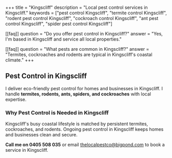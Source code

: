 +++
title = "Kingscliff"
description = "Local pest control services in Kingscliff."
keywords = ["pest control Kingscliff", "termite control Kingscliff", "rodent pest control Kingscliff", "cockroach control Kingscliff", "ant pest control Kingscliff", "spider pest control Kingscliff"]

[[faq]]
question = "Do you offer pest control in Kingscliff?"
answer = "Yes, I'm based in Kingscliff and service all local properties."

[[faq]]
question = "What pests are common in Kingscliff?"
answer = "Termites, cockroaches and rodents are typical in Kingscliff's coastal climate."
+++

## Pest Control in Kingscliff

I deliver eco-friendly pest control for homes and businesses in Kingscliff. I handle **termites, rodents, ants, spiders, and cockroaches** with local expertise.

### Why Pest Control is Needed in Kingscliff

Kingscliff's busy coastal lifestyle is matched by persistent termites, cockroaches, and rodents. Ongoing pest control in Kingscliff keeps homes and businesses clean and secure.

**Call me on 0405 508 035** or email [thelocalpestco@bigpond.com](mailto:thelocalpestco@bigpond.com) to book a service in Kingscliff.
